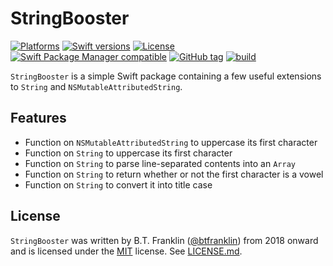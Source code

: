 StringBooster
========

[![Platforms](https://img.shields.io/endpoint?url=https%3A%2F%2Fswiftpackageindex.com%2Fapi%2Fpackages%2Fbtfranklin%2FStringBooster%2Fbadge%3Ftype%3Dplatforms)](https://swiftpackageindex.com/btfranklin/StringBooster)
[![Swift versions](https://img.shields.io/endpoint?url=https%3A%2F%2Fswiftpackageindex.com%2Fapi%2Fpackages%2Fbtfranklin%2FStringBooster%2Fbadge%3Ftype%3Dswift-versions)](https://swiftpackageindex.com/btfranklin/StringBooster)
[![License](https://img.shields.io/badge/License-MIT-blue.svg)](https://github.com/btfranklin/StringBooster/blob/master/LICENSE)
[![Swift Package Manager compatible](https://img.shields.io/badge/SPM-compatible-brightgreen.svg?style=flat&colorA=28a745&&colorB=4E4E4E)](https://github.com/apple/swift-package-manager)
[![GitHub tag](https://img.shields.io/github/tag/btfranklin/StringBooster.svg)](https://github.com/btfranklin/StringBooster)
[![build](https://github.com/btfranklin/StringBooster/workflows/build/badge.svg)](https://github.com/btfranklin/StringBooster/actions?query=workflow%3Abuild)

`StringBooster` is a simple Swift package containing a few useful extensions to `String` and `NSMutableAttributedString`.

## Features

- Function on `NSMutableAttributedString` to uppercase its first character
- Function on `String` to uppercase its first character
- Function on `String` to parse line-separated contents into an `Array`
- Function on `String` to return whether or not the first character is a vowel
- Function on `String` to convert it into title case

## License

`StringBooster` was written by B.T. Franklin ([@btfranklin](https://github.com/btfranklin)) from 2018 onward and is licensed under the [MIT](https://opensource.org/licenses/MIT) license. See [LICENSE.md](LICENSE.md).

